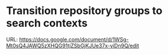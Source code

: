 # Transition repository groups to search contexts

URL: https://docs.google.com/document/d/1WSg-Mt0sQ4JAWQ5zXHQG91tjZSbGjKJUe37x-yiDn9Q/edit
